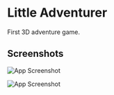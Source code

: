 
# Little Adventurer

First 3D adventure game.


## Screenshots
![App Screenshot](https://i.imgur.com/uVJuO9z.png)

![App Screenshot](https://i.imgur.com/vfny82p.png)

